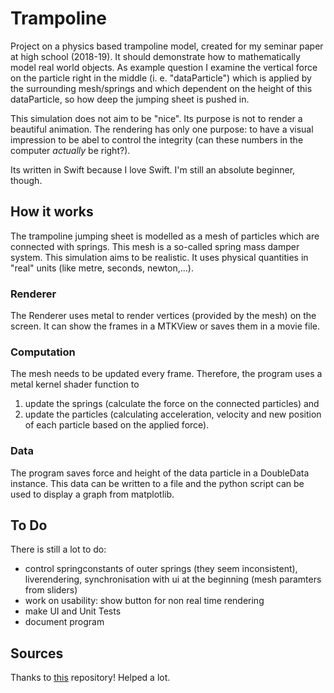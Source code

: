 
# Trampoline 

Project on a physics based trampoline model, created for my seminar paper at high school (2018-19). It should demonstrate how to mathematically model real world objects. As example question I examine the vertical force on the particle right in the middle (i. e. "dataParticle") which is applied by the surrounding mesh/springs and which dependent on the height of this dataParticle, so how deep the jumping sheet is pushed in.

This simulation does not aim to be "nice". Its purpose is not to render a beautiful animation. The rendering has only one purpose: to have a visual impression to be abel to control the integrity (can these numbers in the computer *actually* be right?).

Its written in Swift because I love Swift. I'm still an absolute beginner, though.

## How it works
The trampoline jumping sheet is modelled as a mesh of particles which are connected with springs. This mesh is a so-called spring mass damper system. This simulation aims to be realistic. It uses physical quantities in "real" units (like metre, seconds, newton,...).

### Renderer
The Renderer uses metal to render vertices (provided by the mesh) on the screen. It can show the frames in a MTKView or saves them in a movie file.

### Computation
The mesh needs to be updated every frame. Therefore, the program uses a metal kernel shader function to

1. update the springs (calculate the force on the connected particles) and 
2. update the particles (calculating acceleration, velocity and new position of each particle based on the applied force).

### Data
The program saves force and height of the data particle in a DoubleData instance. This data can be written to a file and the python script can be used to display a graph from matplotlib. 


## To Do
There is still a lot to do:

- control springconstants of outer springs (they seem inconsistent), liverendering, synchronisation with ui at the beginning (mesh paramters from sliders)
- work on usability: show button for non real time rendering
- make UI and Unit Tests
- document program
	
## Sources 
Thanks to [this](https://github.com/warrenm/MetalOfflineRecording) repository! Helped a lot. 
